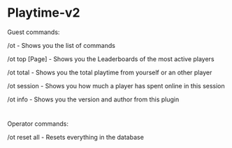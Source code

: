 # Playtime-v2

Guest commands:

/ot - Shows you the list of commands

/ot top [Page] - Shows you the Leaderboards of the most active players

/ot total <Player> - Shows you the total playtime from yourself or an other player
  
/ot session <Player> - Shows you how much a player has spent online in this session
  
/ot info - Shows you the version and author from this plugin

#
Operator commands:
  
/ot reset all - Resets everything in the database 

